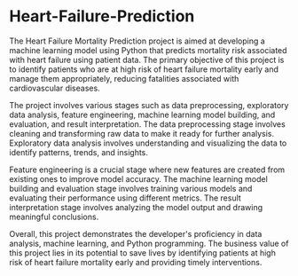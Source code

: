 # Heart-Failure-Prediction
The Heart Failure Mortality Prediction project is aimed at developing a machine learning model using Python that predicts mortality risk associated with heart failure using patient data. The primary objective of this project is to identify patients who are at high risk of heart failure mortality early and manage them appropriately, reducing fatalities associated with cardiovascular diseases.

The project involves various stages such as data preprocessing, exploratory data analysis, feature engineering, machine learning model building, and evaluation, and result interpretation. The data preprocessing stage involves cleaning and transforming raw data to make it ready for further analysis. Exploratory data analysis involves understanding and visualizing the data to identify patterns, trends, and insights.

Feature engineering is a crucial stage where new features are created from existing ones to improve model accuracy. The machine learning model building and evaluation stage involves training various models and evaluating their performance using different metrics. The result interpretation stage involves analyzing the model output and drawing meaningful conclusions.

Overall, this project demonstrates the developer's proficiency in data analysis, machine learning, and Python programming. The business value of this project lies in its potential to save lives by identifying patients at high risk of heart failure mortality early and providing timely interventions.
